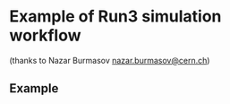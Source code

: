 # Example of Run3 simulation workflow 
(thanks to Nazar Burmasov <nazar.burmasov@cern.ch>)

## Example
